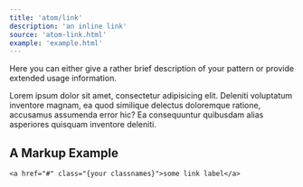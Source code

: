 ```yaml
---
title: 'atom/link'
description: 'an inline link'
source: 'atom-link.html'
example: 'example.html'
---
```


Here you can either give a rather brief description of your pattern or provide extended usage information.

Lorem ipsum dolor sit amet, consectetur adipisicing elit. Deleniti voluptatum inventore magnam, ea quod similique delectus doloremque ratione, accusamus assumenda error hic? Ea consequuntur quibusdam alias asperiores quisquam inventore deleniti.

## A Markup Example

```html_example
<a href="#" class="{your classnames}">some link label</a>
```